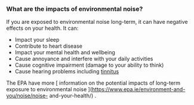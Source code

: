 ###  **What are the impacts of environmental noise?**

If you are exposed to environmental noise long-term, it can have negative
effects on your health. It can:

  * Impact your sleep 
  * Contribute to heart disease 
  * Impact your mental health and wellbeing 
  * Cause annoyance and interfere with your daily activities 
  * Cause cognitive impairment (damage to your ability to think) 
  * Cause hearing problems including [ tinnitus ](https://www2.hse.ie/conditions/tinnitus/)

The EPA have more [ information on the potential impacts of long-term exposure
to environmental noise ](https://www.epa.ie/environment-and-you/noise/noise-
and-your-health/) .
